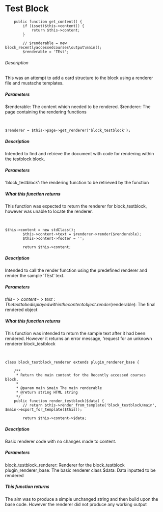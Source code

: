 # Test Block
```
    public function get_content() { 
        if (isset($this->content)) { 
            return $this->content; 
        } 

        // $renderable = new block_recentlyaccessedcourses\output\main(); 
        $renderable = 'TEst';        
```
###### Description
This was an attempt to add a card structure to the block using a renderer file and mustache templates. 
##### Parameters
$renderable: The content which needed to be rendered. 
$renderer: The page containing the rendering functions 

&nbsp;
```
$renderer = $this->page->get_renderer('block_testblock'); 
```
##### Description 
Intended to find and retrieve the document with code for rendering within the testblock block. 
##### Parameters 
‘block_testblock’: the rendering function to be retrieved by the function 
##### What this function returns 
This function was expected to return the renderer for block_testblock, however was unable to locate the renderer. 

&nbsp;
```
$this->content = new stdClass(); 
        $this->content->text = $renderer->render($renderable); 
        $this->content->footer = ''; 

        return $this->content; 
```
##### Description
Intended to call the render function using the predefined renderer and render the sample ’TEst’ text. 
##### Parameters 
$this->content->text: The text to be displayed within the content object. 
render($renderable): The final rendered object 
##### What this function returns 
This function was intended to return the sample text after it had been rendered. 
However it returns an error message, ‘request for an unknown renderer block_testblock 

&nbsp;
```
class block_testblock_renderer extends plugin_renderer_base { 

    /** 
     * Return the main content for the Recently accessed courses block. 
     * 
     * @param main $main The main renderable 
     * @return string HTML string 
     */ 
    public function render_testblock($data) { 
        // return $this->render_from_template('block_testblock/main', $main->export_for_template($this)); 

        return $this->content->$data; 
```
##### Description 
Basic renderer code with no changes made to content.  
##### Parameters
block_testblock_renderer: Renderer for the block_testblock 
plugin_renderer_base: The basic renderer class 
$data: Data inputted to be rendered 
##### This function returns 
The aim was to produce a simple unchanged string and then build upon the base code. 
However the renderer did not produce any working output 
